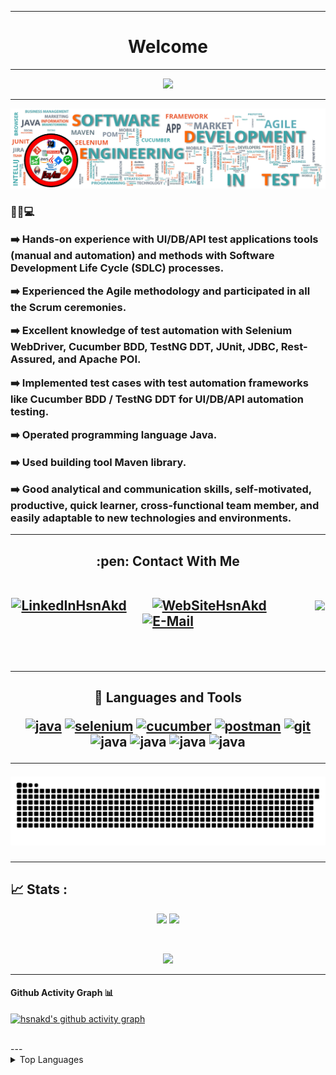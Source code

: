 
<!--
### Hi there 👋


**hsnakd/hsnakd** is a ✨ _special_ ✨ repository because its `README.md` (this file) appears on your GitHub profile.

Here are some ideas to get you started:

- 🔭 I’m currently working on ...
- 🌱 I’m currently learning ...
- 👯 I’m looking to collaborate on ...
- 🤔 I’m looking for help with ...
- 💬 Ask me about ...
- 📫 How to reach me: ...
- 😄 Pronouns: ...
- ⚡ Fun fact: ...
-->




---
### <h1 align="center">  Welcome 

 ---
 
<p align="center">
  <img src="https://readme-typing-svg.demolab.com?font=Java&size=16&pause=500&color=000000&background=BD0000&center=true&vCenter=true&width=450&lines=Java+%7C+Selenium+%7C+Cucumber+%7C+Postman;Git%2FGitHub+%7C+Jira+%7C+Jenkins+%7C+SQL+%7C+IntelliJ">
</p>
  
---
  
<img src="https://github.com/hsnakd/hsnakd/blob/main/Logo.jpg" width="auto"> 
 <h3 align="left"> 👨‍💼💻
 
➡️ Hands-on experience with UI/DB/API test applications tools (manual and automation) and methods with Software Development Life Cycle (SDLC) processes. </p>
➡️ Experienced the Agile methodology and participated in all the Scrum ceremonies.</p>
➡️ Excellent knowledge of test automation with Selenium WebDriver, Cucumber BDD, TestNG DDT, JUnit, JDBC, Rest-Assured, and Apache POI.</p>
➡️ Implemented test cases with test automation frameworks like Cucumber BDD / TestNG DDT for UI/DB/API automation testing.</p> 
➡️ Operated programming language Java.</p> 
➡️ Used building tool Maven library. </p> 
➡️ Good analytical and communication skills, self-motivated, productive, quick learner, cross-functional team member, and easily adaptable to new technologies and environments.	</p> 


 
 
---

<h2 align="center"> :pen: Contact With Me 
 
<br/>
<br/>

 <!-- Social icons section -->
<p align="center">
  
 <a href="https://www.linkedin.com/in/hasanakdogan1/"><img width="32px" alt="LinkedInHsnAkd" title="LinkedInHsnAkd" src="https://img.icons8.com/color/512/linkedin.png"/></a>
  &#8287;&#8287;&#8287;&#8287;&#8287;
  <a href="http://hakdogan.com"><img width="32px" alt="WebSiteHsnAkd" title="WebSiteHsnAkd" src="https://img.icons8.com/color/512/internet.png"/></a>
  &#8287;&#8287;&#8287;&#8287;&#8287;
  &#8287;&#8287;&#8287;&#8287;&#8287;
   <a href="https://discord.com/users/969499659640901672" alt="DiscordHsnAkd" title="DiscordHsnAkd"><img width="32px" src="https://img.icons8.com/external-justicon-flat-justicon/512/external-discord-social-media-justicon-flat-justicon.png"/></a>
  &#8287;&#8287;&#8287;&#8287;&#8287;
  <a href="https://dev.to/denvercoder1"><img width="32px" alt="E-Mail" title="E-Mail" src="https://img.icons8.com/fluency/512/apple-mail.png"></a>
  &#8287;&#8287;&#8287;&#8287;&#8287;
 <!--
   <a href="https://github.com/hsnakd" alt="GitHubHsnAkd" title="GitHubHsnAkd"><img width="32px" src="https://cdn-icons-png.flaticon.com/512/25/25231.png"/></a>
-->
</p>

<br/>



---

<h2 align="center"> 🧰  Languages and Tools </p>
 
<p align="center"> 
<a href="http://java.com/" target="_blank"><img src="http://www.hakdogan.com/images/team/1.jpg" alt="java" width="40" height="40"/></a>
<a href="http://selenium.com/" target="_blank"> <img src="http://www.hakdogan.com/images/team/2.jpg" alt="selenium" width="40" height="40"/></a>
<a href="https://www.cucumber.com/" target="_blank"> <img src="http://www.hakdogan.com/images/team/3.jpg" alt="cucumber" width="40" height="40"/></a>
<a href="https://www.postman.com/" target="_blank"> <img src="http://www.hakdogan.com/images/team/4.jpg" alt="postman" width="40" height="40"/></a>
<a href="https://git-scm.com/" target="_blank"><img src="http://www.hakdogan.com/images/team/5.jpg" alt="git" width="40" height="40"/></a>
<a target="_blank"><img src="http://www.hakdogan.com/images/team/6.jpg" alt="java" width="40" height="40"/></a>
<a target="_blank"><img src="http://www.hakdogan.com/images/team/7.jpg" alt="java" width="40" height="40"/></a>
<a target="_blank"><img src="http://www.hakdogan.com/images/team/8.jpg" alt="java" width="40" height="40"/></a>
<a target="_blank"><img src="http://www.hakdogan.com/images/team/9.jpg" alt="java" width="40" height="40"/></a>

 <!--
 "https://upload.wikimedia.org/wikipedia/commons/d/d5/Selenium_Logo.png" 
 "https://cdn.worldvectorlogo.com/logos/cucumber.svg"
 "https://cdn.worldvectorlogo.com/logos/postman.svg"
 "https://cdn.worldvectorlogo.com/logos/git-icon.svg"
 "https://cdn-icons-png.flaticon.com/512/25/25231.png"
 "https://cdn.worldvectorlogo.com/logos/jira-3.svg"
 "https://upload.wikimedia.org/wikipedia/commons/e/e9/Jenkins_logo.svg"
 "https://cdn.worldvectorlogo.com/logos/oracle-logo-1.svg"
 "https://cdn.worldvectorlogo.com/logos/intellij-idea-1.svg" 
 "https://solutionmarketing.files.wordpress.com/2013/05/agile.png?w=290&h=214"
 
 -->
 

---

<div align="center">
  <a href="">
  <img alt="github contribution snake animation" src="https://github.com/hsnakd/hsnakd/blob/main/snake.svg">
  </a>
</div>

---
<!-- <a href="https://1999azzar.github.io/1999AZZAR/">   -->
 
<!--
## 🔧 Technologies


<p>
    <a href="https://github.com/raihankhan?tab=repositories">
        <img alt="HsnAkd's GitHub stats"  width="auto" src="https://github-readme-stats.vercel.app/api?username=hsnakd&count_private=true&show_icons=true&theme=github_dark">
    </a>
   <a  href="https://github.com/hsnakd?tab=repositories">
      <img alt="HsnAkd's GitHub stats"  width="auto" src="https://github-readme-streak-stats.herokuapp.com?user=hsnakd&theme=github-dark-blue&fire=DD2727">
   </a>

 
 

**GitHub Stats:**
<p align="center">
  <img width="70%" src="https://github-readme-stats.vercel.app/api?username=hsnakd&show_icons=true&theme=dracula&count_private=true" />
</p>

<p align = "center">
  <img width="40%" src="https://github-readme-stats.vercel.app/api/top-langs/?username=hsnakd&theme=dracula" />
</p>

<p align="center"> 
  <img width="70%" src="https://github-readme-streak-stats.herokuapp.com/?user=hsnakd&theme=dracula" />
</p>

 
<p><img align="left" src="https://github-readme-stats.vercel.app/api/top-langs?username=hsnakd&show_icons=true&title_color=5e8cf4&text_color=ffffff&bg_color=262d38&locale=en&layout=compact" alt="HsnAkd" /></p>

<p>&nbsp;<img align="center" src="https://github-readme-stats.vercel.app/api?username=hsnakd&show_icons=true&title_color=5e8cf4&text_color=ffffff&bg_color=262d38&locale=en" alt="HsnAkd" /></p>
 
 -->
 
## 📈 Stats :
<p align="center">
<img width="48%" src="https://github-readme-stats.vercel.app/api?username=hsnakd&count_private=true&show_icons=true&theme=tokyonight"/>

<img width="48%" src="https://github-readme-streak-stats.herokuapp.com/?user=hsnakd&theme=tokyonight"/>
</p></br>

<!-- ![visitors](https://visitor-badge.laobi.icu/badge?page_id=Krishnapro.Krishnapro) -->
<p align="center">
<img src="https://github-readme-stats.vercel.app/api/top-langs/?username=hsnakd&langs_count=10&count_private=true&layout=compact&theme=tokyonight"/>

</p>

 
 ---
 
 
 
 
#### Github Activity Graph 📊
[![hsnakd's github activity graph](https://github-readme-activity-graph.cyclic.app/graph?username=hsnakd&bg_color=e0e6ff&color=385dff&line=0051ff&point=0051ff&area=true&hide_border=true&radius=25)](https://github.com/ashutosh00710/github-readme-activity-graph)


<br>
---
   
   <details> 
   <summary>Top Languages</summary>
    <br />
    <a href="#">
      <img align="center" src="" />
    </a>    
  </details>
  <br />
  
